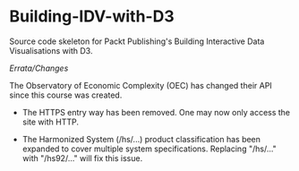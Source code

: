 # Building-IDV-with-D3
Source code skeleton for Packt Publishing's Building Interactive Data Visualisations with D3.

*Errata/Changes*

The Observatory of Economic Complexity (OEC) has changed their API since this course was created.

* The HTTPS entry way has been removed. One may now only access the site with HTTP.

* The Harmonized System (/hs/...) product classification has been expanded to cover multiple system specifications. Replacing "/hs/..." with "/hs92/..." will fix this issue.

